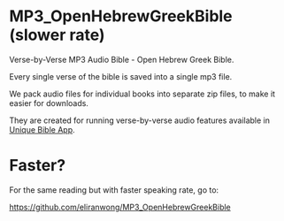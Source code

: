# MP3_OpenHebrewGreekBible (slower rate)
Verse-by-Verse MP3 Audio Bible - Open Hebrew Greek Bible.

Every single verse of the bible is saved into a single mp3 file.

We pack audio files for individual books into separate zip files, to make it easier for downloads.

They are created for running verse-by-verse audio features available in <a href="https://github.com/eliranwong/UniqueBible">Unique Bible App</a>.

# Faster?

For the same reading but with faster speaking rate, go to:

https://github.com/eliranwong/MP3_OpenHebrewGreekBible
